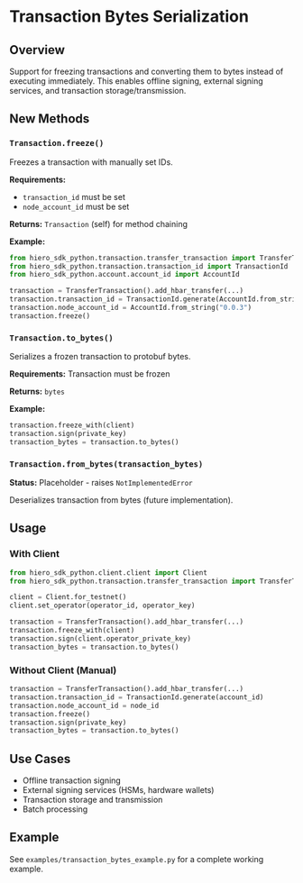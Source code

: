 # Transaction Bytes Serialization

## Overview

Support for freezing transactions and converting them to bytes instead of executing immediately. This enables offline signing, external signing services, and transaction storage/transmission.

## New Methods

### `Transaction.freeze()`

Freezes a transaction with manually set IDs.

**Requirements:**
- `transaction_id` must be set
- `node_account_id` must be set

**Returns:** `Transaction` (self) for method chaining

**Example:**
```python
from hiero_sdk_python.transaction.transfer_transaction import TransferTransaction
from hiero_sdk_python.transaction.transaction_id import TransactionId
from hiero_sdk_python.account.account_id import AccountId

transaction = TransferTransaction().add_hbar_transfer(...)
transaction.transaction_id = TransactionId.generate(AccountId.from_string("0.0.1234"))
transaction.node_account_id = AccountId.from_string("0.0.3")
transaction.freeze()
```

### `Transaction.to_bytes()`

Serializes a frozen transaction to protobuf bytes.

**Requirements:** Transaction must be frozen

**Returns:** `bytes`

**Example:**
```python
transaction.freeze_with(client)
transaction.sign(private_key)
transaction_bytes = transaction.to_bytes()
```

### `Transaction.from_bytes(transaction_bytes)`

**Status:** Placeholder - raises `NotImplementedError`

Deserializes transaction from bytes (future implementation).

## Usage

### With Client
```python
from hiero_sdk_python.client.client import Client
from hiero_sdk_python.transaction.transfer_transaction import TransferTransaction

client = Client.for_testnet()
client.set_operator(operator_id, operator_key)

transaction = TransferTransaction().add_hbar_transfer(...)
transaction.freeze_with(client)
transaction.sign(client.operator_private_key)
transaction_bytes = transaction.to_bytes()
```

### Without Client (Manual)
```python
transaction = TransferTransaction().add_hbar_transfer(...)
transaction.transaction_id = TransactionId.generate(account_id)
transaction.node_account_id = node_id
transaction.freeze()
transaction.sign(private_key)
transaction_bytes = transaction.to_bytes()
```

## Use Cases

- Offline transaction signing
- External signing services (HSMs, hardware wallets)
- Transaction storage and transmission
- Batch processing

## Example

See `examples/transaction_bytes_example.py` for a complete working example.
